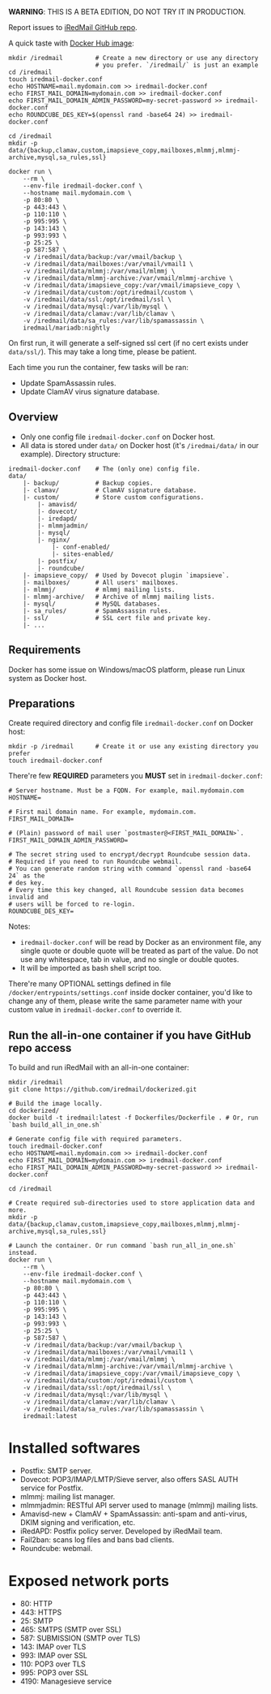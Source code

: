 __WARNING__: THIS IS A BETA EDITION, DO NOT TRY IT IN PRODUCTION.

Report issues to [iRedMail GitHub repo](https://github.com/iredmail/iRedMail/issues).

A quick taste with [Docker Hub image](https://hub.docker.com/u/iredmail/):

```
mkdir /iredmail         # Create a new directory or use any directory
                        # you prefer. `/iredmail/` is just an example
cd /iredmail
touch iredmail-docker.conf
echo HOSTNAME=mail.mydomain.com >> iredmail-docker.conf
echo FIRST_MAIL_DOMAIN=mydomain.com >> iredmail-docker.conf
echo FIRST_MAIL_DOMAIN_ADMIN_PASSWORD=my-secret-password >> iredmail-docker.conf
echo ROUNDCUBE_DES_KEY=$(openssl rand -base64 24) >> iredmail-docker.conf

cd /iredmail
mkdir -p data/{backup,clamav,custom,imapsieve_copy,mailboxes,mlmmj,mlmmj-archive,mysql,sa_rules,ssl}

docker run \
    --rm \
    --env-file iredmail-docker.conf \
    --hostname mail.mydomain.com \
    -p 80:80 \
    -p 443:443 \
    -p 110:110 \
    -p 995:995 \
    -p 143:143 \
    -p 993:993 \
    -p 25:25 \
    -p 587:587 \
    -v /iredmail/data/backup:/var/vmail/backup \
    -v /iredmail/data/mailboxes:/var/vmail/vmail1 \
    -v /iredmail/data/mlmmj:/var/vmail/mlmmj \
    -v /iredmail/data/mlmmj-archive:/var/vmail/mlmmj-archive \
    -v /iredmail/data/imapsieve_copy:/var/vmail/imapsieve_copy \
    -v /iredmail/data/custom:/opt/iredmail/custom \
    -v /iredmail/data/ssl:/opt/iredmail/ssl \
    -v /iredmail/data/mysql:/var/lib/mysql \
    -v /iredmail/data/clamav:/var/lib/clamav \
    -v /iredmail/data/sa_rules:/var/lib/spamassassin \
    iredmail/mariadb:nightly
```

On first run, it will generate a self-signed ssl cert (if no cert exists under
`data/ssl/`). This may take a long time, please be patient.

Each time you run the container, few tasks will be ran:

- Update SpamAssassin rules.
- Update ClamAV virus signature database.

## Overview

- Only one config file `iredmail-docker.conf` on Docker host.
- All data is stored under `data/` on Docker host (it's `/iredmai/data/` in our
  example). Directory structure:

```
iredmail-docker.conf    # The (only one) config file.
data/
    |- backup/          # Backup copies.
    |- clamav/          # ClamAV signature database.
    |- custom/          # Store custom configurations.
        |- amavisd/
        |- dovecot/
        |- iredapd/
        |- mlmmjadmin/
        |- mysql/
        |- nginx/
            |- conf-enabled/
            |- sites-enabled/
        |- postfix/
        |- roundcube/
    |- imapsieve_copy/  # Used by Dovecot plugin `imapsieve`.
    |- mailboxes/       # All users' mailboxes.
    |- mlmmj/           # mlmmj mailing lists.
    |- mlmmj-archive/   # Archive of mlmmj mailing lists.
    |- mysql/           # MySQL databases.
    |- sa_rules/        # SpamAssassin rules.
    |- ssl/             # SSL cert file and private key.
    |- ...
```

## Requirements

Docker has some issue on Windows/macOS platform, please run Linux system as
Docker host.

## Preparations

Create required directory and config file `iredmail-docker.conf` on Docker host:

```
mkdir -p /iredmail      # Create it or use any existing directory you prefer
touch iredmail-docker.conf
```

There're few __REQUIRED__ parameters you __MUST__ set in `iredmail-docker.conf`:

```
# Server hostname. Must be a FQDN. For example, mail.mydomain.com
HOSTNAME=

# First mail domain name. For example, mydomain.com.
FIRST_MAIL_DOMAIN=

# (Plain) password of mail user `postmaster@<FIRST_MAIL_DOMAIN>`.
FIRST_MAIL_DOMAIN_ADMIN_PASSWORD=

# The secret string used to encrypt/decrypt Roundcube session data.
# Required if you need to run Roundcube webmail.
# You can generate random string with command `openssl rand -base64 24` as the
# des key.
# Every time this key changed, all Roundcube session data becomes invalid and
# users will be forced to re-login.
ROUNDCUBE_DES_KEY=
```

Notes:

- `iredmail-docker.conf` will be read by Docker as an environment file,
  any single quote or double quote will be treated as part of the value.
  Do not use any whitespace, tab in value, and no single or double quotes.
- It will be imported as bash shell script too.

There're many OPTIONAL settings defined in file
`/docker/entrypoints/settings.conf` inside docker container,
you'd like to change any of them, please write the same parameter name with
your custom value in `iredmail-docker.conf` to override it.

## Run the all-in-one container if you have GitHub repo access

To build and run iRedMail with an all-in-one container:

```shell
mkdir /iredmail
git clone https://github.com/iredmail/dockerized.git

# Build the image locally.
cd dockerized/
docker build -t iredmail:latest -f Dockerfiles/Dockerfile . # Or, run `bash build_all_in_one.sh`

# Generate config file with required parameters.
touch iredmail-docker.conf
echo HOSTNAME=mail.mydomain.com >> iredmail-docker.conf
echo FIRST_MAIL_DOMAIN=mydomain.com >> iredmail-docker.conf
echo FIRST_MAIL_DOMAIN_ADMIN_PASSWORD=my-secret-password >> iredmail-docker.conf

cd /iredmail

# Create required sub-directories used to store application data and more.
mkdir -p data/{backup,clamav,custom,imapsieve_copy,mailboxes,mlmmj,mlmmj-archive,mysql,sa_rules,ssl}

# Launch the container. Or run command `bash run_all_in_one.sh` instead.
docker run \
    --rm \
    --env-file iredmail-docker.conf \
    --hostname mail.mydomain.com \
    -p 80:80 \
    -p 443:443 \
    -p 110:110 \
    -p 995:995 \
    -p 143:143 \
    -p 993:993 \
    -p 25:25 \
    -p 587:587 \
    -v /iredmail/data/backup:/var/vmail/backup \
    -v /iredmail/data/mailboxes:/var/vmail/vmail1 \
    -v /iredmail/data/mlmmj:/var/vmail/mlmmj \
    -v /iredmail/data/mlmmj-archive:/var/vmail/mlmmj-archive \
    -v /iredmail/data/imapsieve_copy:/var/vmail/imapsieve_copy \
    -v /iredmail/data/custom:/opt/iredmail/custom \
    -v /iredmail/data/ssl:/opt/iredmail/ssl \
    -v /iredmail/data/mysql:/var/lib/mysql \
    -v /iredmail/data/clamav:/var/lib/clamav \
    -v /iredmail/data/sa_rules:/var/lib/spamassassin \
    iredmail:latest
```

# Installed softwares

- Postfix: SMTP server.
- Dovecot: POP3/IMAP/LMTP/Sieve server, also offers SASL AUTH service for Postfix.
- mlmmj: mailing list manager.
- mlmmjadmin: RESTful API server used to manage (mlmmj) mailing lists.
- Amavisd-new + ClamAV + SpamAssassin: anti-spam and anti-virus, DKIM signing and verification, etc.
- iRedAPD: Postfix policy server. Developed by iRedMail team.
- Fail2ban: scans log files and bans bad clients.
- Roundcube: webmail.

# Exposed network ports

- 80: HTTP
- 443: HTTPS
- 25: SMTP
- 465: SMTPS (SMTP over SSL)
- 587: SUBMISSION (SMTP over TLS)
- 143: IMAP over TLS
- 993: IMAP over SSL
- 110: POP3 over TLS
- 995: POP3 over SSL
- 4190: Managesieve service
